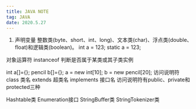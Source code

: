 ```yaml
---
title: JAVA NOTE
tag: JAVA
date: 2020.5.27
---
```

1. 声明变量
整数类(byte、short、int、long)、文本类(char)、浮点类(double、float)和逻辑类(boolean)。
int a = 123;
static a = 123;

对象运算符 instanceof 判断是否属于某类或其子类实例

int a[]={};
pencil b[]={};
a = new int[10];
b = new pencil[20];
访问说明符 class 类名 extends 超类名 implements 接口名
访问说明符有public、private和protected三种


Hashtable类
Enumeration接口
StringBuffer类
StringTokenizer类
